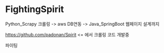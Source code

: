 # FightingSpirit
Python_Scrapy 크롤링 -> aws DB연동 -> Java_SpringBoot 웹페이지 설계까지

https://github.com/padonan/Spirit <= 에서 크롤링 코드 개발중

파이팅
